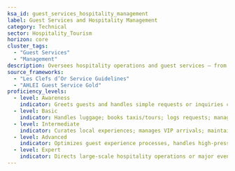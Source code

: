 ```yaml
---
ksa_id: guest_services_hospitality_management  
label: Guest Services and Hospitality Management  
category: Technical  
sector: Hospitality_Tourism  
horizon: core
cluster_tags:
  - "Guest Services"
  - "Management"
description: Oversees hospitality operations and guest services – from accommodations and events to customer service – ensuring positive guest experiences and efficient service delivery.  
source_frameworks:
  - "Les Clefs d’Or Service Guidelines"
  - "AHLEI Guest Service Gold" 
proficiency_levels:  
  - level: Awareness  
    indicator: Greets guests and handles simple requests or inquiries courteously under supervision.  
  - level: Basic  
    indicator: Handles luggage; books taxis/tours; logs requests; manages check-ins, reservations, or routine event logistics reliably and addresses common guest needs.  
  - level: Intermediate  
    indicator: Curates local experiences; manages VIP arrivals; maintains supplier database; coordinates multiple service areas (front desk, housekeeping, catering) to meet guest expectations and resolves non-routine issues.  
  - level: Advanced  
    indicator: Optimizes guest experience processes, handles high-pressure situations (overbookings, VIP clients) smoothly, and trains staff in service excellence.  
  - level: Expert  
    indicator: Directs large-scale hospitality operations or major events, innovates service offerings to enhance satisfaction, and sets industry-leading customer service standards.  
---  
```

